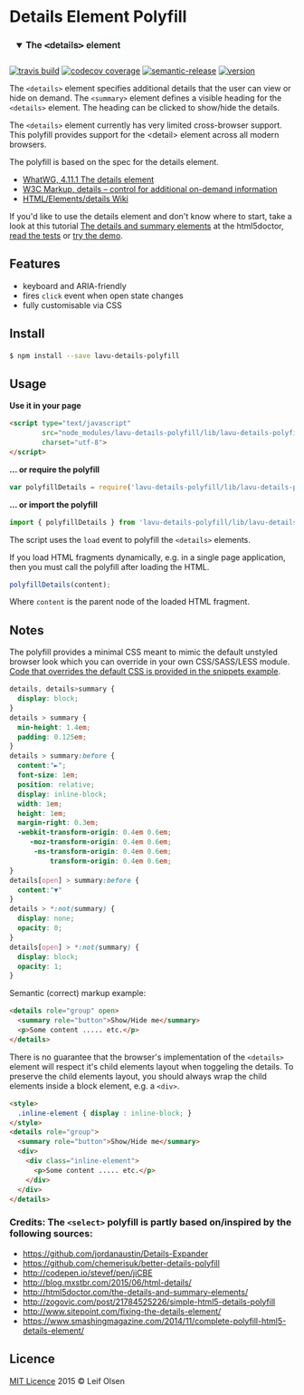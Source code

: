 # Details Element Polyfill

![details](./etc/details-element.png)

[![travis build](https://img.shields.io/travis/leifoolsen/lavu-details-polyfill.svg?style=flat-square)](https://travis-ci.org/leifoolsen/lavu-details-polyfill)
[![codecov coverage](https://img.shields.io/codecov/c/github/leifoolsen/lavu-details-polyfill.svg?style=flat-square)](https://codecov.io/github/leifoolsen/lavu-details-polyfill)
[![semantic-release](https://img.shields.io/badge/%20%20%F0%9F%93%A6%F0%9F%9A%80-semantic--release-e10079.svg?style=flat-square)](https://github.com/semantic-release/semantic-release)
[![version](https://img.shields.io/npm/v/lavu-details-polyfill.svg?style=flat-square)](http://npm.im/lavu-details-polyfill)

The ```<details>``` element specifies additional details that the user can view or hide on demand. 
The ```<summary>``` element defines a visible heading for the ```<details>``` element. 
The heading can be clicked to show/hide the details.

The ```<details>``` element currently has very limited cross-browser support. 
This polyfill provides support for the &lt;detail&gt; element across all modern browsers.

The polyfill is based on the spec for the details element.
* [WhatWG, 4.11.1 The details element](http://www.whatwg.org/specs/web-apps/current-work/multipage/interactive-elements.html)
* [W3C Markup, details – control for additional on-demand information](http://dev.w3.org/html5/markup/details.html)
* [HTML/Elements/details Wiki](http://www.w3.org/wiki/HTML/Elements/details)

If you'd like to use the details element and don't know where to start, take a look at this tutorial 
[The details and summary elements](http://html5doctor.com/the-details-and-summary-elements/) at the html5doctor, 
[read the tests](https://github.com/leifoolsen/lavu-details-polyfill/blob/master/test/index.spec.js) 
or [try the demo](https://github.com/leifoolsen/lavu-details-polyfill/blob/master/src/snippets/). 

## Features
* keyboard and ARIA-friendly
* fires `click` event when open state changes
* fully customisable via CSS

## Install
```sh
$ npm install --save lavu-details-polyfill
```

## Usage
**Use it in your page**
```html
<script type="text/javascript" 
        src="node_modules/lavu-details-polyfill/lib/lavu-details-polyfill.min.js"
        charset="utf-8">
</script>
```

**... or require the polyfill**
```javascript
var polyfillDetails = require('lavu-details-polyfill/lib/lavu-details-polyfill');
```

**... or import the polyfill**
```javascript
import { polyfillDetails } from 'lavu-details-polyfill/lib/lavu-details-polyfill';
```

The script uses the ```load``` event to polyfill the ```<details>``` elements.

If you load HTML fragments dynamically, e.g. in a single page application, 
then you must call the polyfill after loading the HTML.
```javascript
polyfillDetails(content);
```

Where ```content``` is the parent node of the loaded HTML fragment.


## Notes
The polyfill provides a minimal CSS meant to mimic the default unstyled 
browser look which you can override in your own CSS/SASS/LESS module. [
Code that overrides the default CSS is provided in the snippets example](https://github.com/leifoolsen/lavu-details-polyfill/blob/master/src/snippets/details-element-demo.html).
```CSS
details, details>summary {
  display: block;
}
details > summary {
  min-height: 1.4em;
  padding: 0.125em;
}
details > summary:before {
  content:"►";
  font-size: 1em;
  position: relative;
  display: inline-block;
  width: 1em;
  height: 1em;
  margin-right: 0.3em;
  -webkit-transform-origin: 0.4em 0.6em;
     -moz-transform-origin: 0.4em 0.6em;
      -ms-transform-origin: 0.4em 0.6em;
          transform-origin: 0.4em 0.6em;
}
details[open] > summary:before {
  content:"▼"
}
details > *:not(summary) {
  display: none;
  opacity: 0;
}
details[open] > *:not(summary) {
  display: block;
  opacity: 1;
}
```

Semantic (correct) markup example:
```html
<details role="group" open>
  <summary role="button">Show/Hide me</summary>
  <p>Some content ..... etc.</p>
</details>
```

There is no guarantee that the browser's implementation of the ```<details>``` element will
respect it's child elements layout when toggeling the details. To preserve the child elements layout,
you should always wrap the child elements inside a block element, e.g. a ```<div>```.

```html
<style>
  .inline-element { display : inline-block; }
</style>
<details role="group">
  <summary role="button">Show/Hide me</summary>
  <div>
    <div class="inline-element">
      <p>Some content ..... etc.</p>
    </div>
  </div>
</details>
```

### Credits: The ```<select>``` polyfill is partly based on/inspired by the following sources:
* https://github.com/jordanaustin/Details-Expander
* https://github.com/chemerisuk/better-details-polyfill
* http://codepen.io/stevef/pen/jiCBE
* http://blog.mxstbr.com/2015/06/html-details/
* http://html5doctor.com/the-details-and-summary-elements/
* http://zogovic.com/post/21784525226/simple-html5-details-polyfill
* http://www.sitepoint.com/fixing-the-details-element/
* https://www.smashingmagazine.com/2014/11/complete-polyfill-html5-details-element/

## Licence
[MIT Licence](http://www.opensource.org/licenses/mit-license.php) 2015 © Leif Olsen
